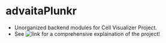 # advaitaPlunkr
- Unorganized backend modules for Cell Visualizer Project.
- See ![link](https://github.com/emersonli20/advaitaCellVisualizer) for a comprehensive explaination of the project!
